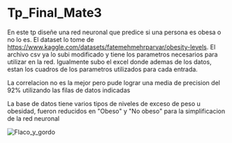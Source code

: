 # Tp_Final_Mate3
En este tp diseñe una red neuronal que predice si una persona es obesa o no lo es. El dataset lo tome de https://www.kaggle.com/datasets/fatemehmehrparvar/obesity-levels. El archivo csv ya lo subi modificado y tiene los parametros necesarios para utilizar en la red. Igualmente subo el excel donde ademas de los datos, estan los cuadros de los parametros utilizados para cada entrada.

La correlacion no es la mejor pero pude lograr una media de precision del 92% utilizando las filas de datos indicadas

La base de datos tiene varios tipos de niveles de exceso de peso u obesidad, fueron reducidos en "Obeso" y "No obeso" para la simplificacion de la red neuronal 

![Flaco_y_gordo](https://github.com/ThiagoMatra/Tp_Final_Mate3/assets/163208879/984ff73d-2c10-4054-afcb-e329b605dae9)
